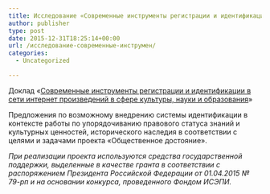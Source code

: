 ```yaml
---
title: Исследование «Cовременные инструменты регистрации и идентификации в сети интернет произведений в сфере культуры, науки и образования»
author: publisher
type: post
date: 2015-12-31T18:25:14+00:00
url: /исследование-cовременные-инструмен/
categories:
  - Uncategorized

---
```

Доклад «[Cовременные инструменты регистрации и идентификации в сети интернет произведений в сфере культуры, науки и образования](/reg.docx)»

Предложения по возможному внедрению системы идентификации в контексте работы по упорядочиванию правового статуса знаний и культурных ценностей, исторического наследия в соответствии с целями и задачами проекта «Общественное достояние».

_При реализации проекта используются средства государственной поддержки, выделенные в качестве гранта в соответствии с распоряжением Президента Российской Федерации от 01.04.2015 № 79-рп и на основании конкурса, проведенного Фондом ИСЭПИ._